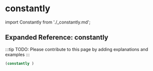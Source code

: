 # constantly

import Constantly from './_constantly.md';

<Constantly />

## Expanded Reference: constantly

:::tip
TODO: Please contribute to this page by adding explanations and examples
:::

```lisp
(constantly )
```
